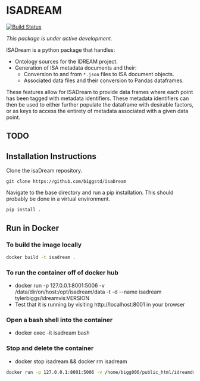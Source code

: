 # ISADREAM

[![Build Status](https://travis-ci.org/biggstd/isadream.svg?branch=master)](https://travis-ci.org/biggstd/isadream)

_This package is under active development._

ISADream is a python package that handles:
* Ontology sources for the IDREAM project.
* Generation of ISA metadata documents and their:
	* Conversion to and from `*.json` files to ISA document objects.
	* Associated data files and their conversion to Pandas dataframes.

These features allow for ISADream to provide data frames where each point
has been tagged with metadata identifiers. These metadata identifiers can
then be used to either further populate the dataframe with desirable factors,
or as keys to access the entirety of metadata associated with a given
data point.


## TODO



## Installation Instructions

Clone the isaDream repository.

```
git clone https://github.com/biggstd/isaDream
```

Navigate to the base directory and run a pip installation.
This should probably be done in a virtual environment.

```
pip install .
```

## Run in Docker

### To build the image locally

```bash
docker build -t isadream .
```


### To run the container off of docker hub
- docker run -p 127.0.0.1:8001:5006 -v /data/dir/on/host:/opt/isadream/data -t -d --name isadream tylerbiggs/idreamvis:VERSION
- Test that it is running by visiting http://localhost:8001 in your browser

### Open a bash shell into the container
- docker exec -it isadream bash

### Stop and delete the container
- docker stop isadream && docker rm isadream


```bash
docker run -p 127.0.0.1:8001:5006 -v /home/bigg006/public_html/idreamdrupal/sites/default/files/vizdata:/opt/isadream/data -t -d --name isadream tylerbiggs/idreamvis:18
```
